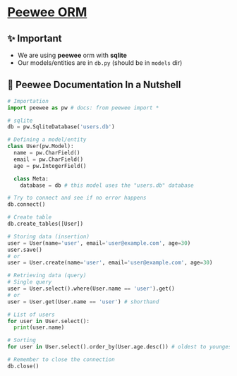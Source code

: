 # [Peewee ORM](https://docs.peewee-orm.com/en/latest/peewee/quickstart.html)

## ✨ Important
- We are using **peewee** orm with **sqlite**
- Our models/entities are in `db.py` (should be in `models` dir)

## 📜 Peewee Documentation In a Nutshell
```py
# Importation
import peewee as pw # docs: from peewee import *

# sqlite
db = pw.SqliteDatabase('users.db')

# Defining a model/entity
class User(pw.Model):
  name = pw.CharField()
  email = pw.CharField()
  age = pw.IntegerField()

  class Meta:
    database = db # this model uses the "users.db" database

# Try to connect and see if no error happens
db.connect()

# Create table
db.create_tables([User])

# Storing data (insertion)
user = User(name='user', email='user@example.com', age=30)
user.save()
# or
user = User.create(name='user', email='user@example.com', age=30)

# Retrieving data (query)
# Single query
user = User.select().where(User.name == 'user').get()
# or
user = User.get(User.name == 'user') # shorthand

# List of users
for user in User.select():
  print(user.name)

# Sorting
for user in User.select().order_by(User.age.desc()) # oldest to youngest

# Remember to close the connection
db.close()
```

